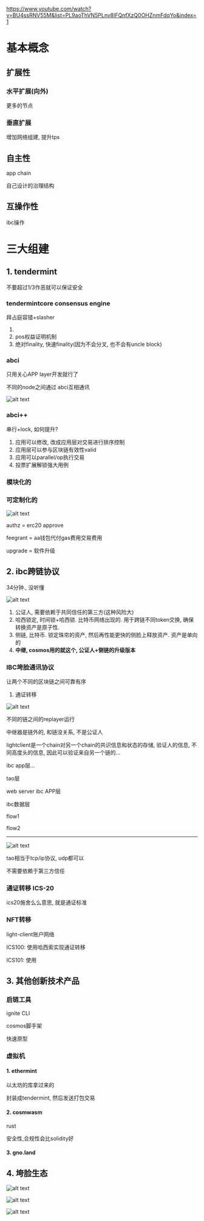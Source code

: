 https://www.youtube.com/watch?v=BU4ssRNV55M&list=PL9aoThVN5PLnv8lFQnfXzQ0OHZnmFdqYo&index=1
# 基本概念
## 扩展性

### 水平扩展(向外)

更多的节点

### 垂直扩展

增加网络组建, 提升tps

## 自主性

app chain

自己设计的治理结构

## 互操作性

ibc操作

# 三大组建

## 1. tendermint

不要超过1/3作恶就可以保证安全

### tendermintcore consensus engine

拜占庭容错+slasher

1. 
2. pos权益证明机制
3. 绝对finality, 快速finality(因为不会分叉, 也不会有uncle block)

### abci 

只用关心APP layer开发就行了

不同的node之间通过 abci互相通讯

![alt text](image.png)


### abci++

串行+lock, 如何提升?

1. 应用可以修改, 改成应用层对交易进行排序控制
2. 应用层可以参与区块链有效性valid
3. 应用可以parallel/op执行交易
4. 投票扩展解锁强大用例

### 模块化的

### 可定制化的

![alt text](image-1.png)

authz = erc20 approve

feegrant = aa钱包代付gas费用交易费用

upgrade = 软件升级

## 2. ibc跨链协议

34分钟., 没听懂

![alt text](image-2.png)

1. 公证人, 需要依赖于共同信任的第三方(这种风险大)
2. 哈西锁定, 时间锁+哈西锁. 比特币网络出现的. 用于跨链不同token交换, 确保转换资产是原子性. 
3. 侧链, 比特币. 锁定珠帘的资产, 然后再性能更快的侧脸上释放资产. 资产是单向的
4. **中继, cosmos用的就这个, 公证人+侧链的升级版本**

### IBC垮脸通讯协议

让两个不同的区块链之间可靠有序

1. 通证转移

![alt text](image-3.png)

不同的链之间的replayer运行

中继器是链外的, 和链没关系, 不是公证人

lightclient是一个chain对另一个chain的共识信息和状态的存储, 验证人的信息, 不同高度头的信息, 因此可以验证来自另一个链的...

ibc app层...

tao层

web server ibc APP层

ibc数据层

flow1

flow2

---

![alt text](image-4.png)

tao相当于tcp/ip协议, udp都可以

不需要依赖于第三方信任

### 通证转移 ICS-20
ics20施舍么么意思, 就是通证标准

### NFT转移

light-client账户网络

ICS100: 使用哈西索实现通证转移

ICS101: 使用

## 3. 其他创新技术产品

### 启链工具

ignite CLI

cosmos脚手架

快速原型

### 虚拟机

#### 1. ethermint

以太坊的库拿过来的

封装成tendermint, 然后发送打包交易

#### 2. cosmwasm
rust

安全性,合规性会比solidity好

#### 3. gno.land

## 4. 垮脸生态

![alt text](image-5.png)

![alt text](image-7.png)

![alt text](image-6.png)